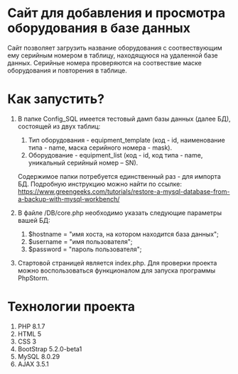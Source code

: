 # Сайт для добавления и просмотра оборудования в базе данных
Сайт позволяет загрузить название оборудования с соотвествующим ему серийным номером в таблицу, находящуюся на удаленной базе данных.
Серийные номера проверяются на соотвествие маске оборудования и повторения в таблице.
# Как запустить?
1. В папке Config_SQL имеется тестовый дамп базы данных (далее БД), состоящей из двух таблиц:
   1. Тип оборудования - equipment_template (код - id, наименование типа - name, маска серийного номера - mask).
   2. Оборудование - equipment_list (код - id, код типа - name, уникальный серийный номер – SN).

   Содержимое папки потребуется единственный раз - для импорта БД. Подробную инструкцию можно найти по ссылке: https://www.greengeeks.com/tutorials/restore-a-mysql-database-from-a-backup-with-mysql-workbench/
2. В файле /DB/core.php необходимо указать следующие параметры вашей БД:
    1. $hostname = "имя хоста, на котором находится база данных"; 
    2. $username = "имя пользователя";
    3. $password = "пароль пользователя";
3. Стартовой страницей является index.php. Для проверки проекта можно воспользоваться функционалом для запуска программы PhpStorm.
# Технологии проекта
1. PHP 8.1.7
2. HTML 5
3. CSS 3
4. BootStrap 5.2.0-beta1
5. MySQL 8.0.29
6. AJAX 3.5.1

